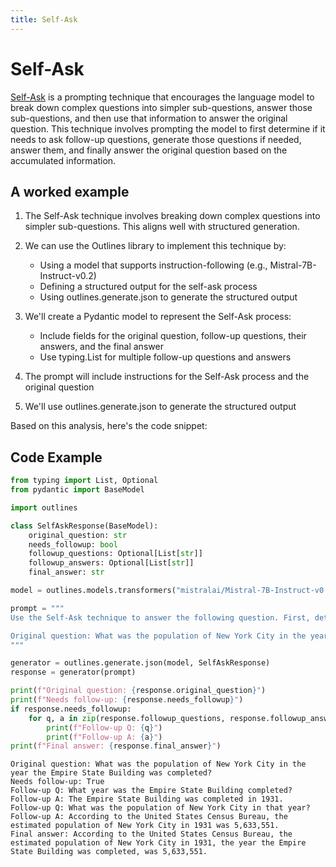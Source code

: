 ```yaml
---
title: Self-Ask
---
```


# Self-Ask


[Self-Ask](http://arxiv.org/abs/2210.03350) is a prompting technique that encourages the language model to break down complex questions into simpler sub-questions, answer those sub-questions, and then use that information to answer the original question. This technique involves prompting the model to first determine if it needs to ask follow-up questions, generate those questions if needed, answer them, and finally answer the original question based on the accumulated information.

## A worked example


1. The Self-Ask technique involves breaking down complex questions into simpler sub-questions. This aligns well with structured generation.

2. We can use the Outlines library to implement this technique by:
   - Using a model that supports instruction-following (e.g., Mistral-7B-Instruct-v0.2)
   - Defining a structured output for the self-ask process
   - Using outlines.generate.json to generate the structured output

3. We'll create a Pydantic model to represent the Self-Ask process:
   - Include fields for the original question, follow-up questions, their answers, and the final answer
   - Use typing.List for multiple follow-up questions and answers

4. The prompt will include instructions for the Self-Ask process and the original question

5. We'll use outlines.generate.json to generate the structured output

Based on this analysis, here's the code snippet:

## Code Example

```python
from typing import List, Optional
from pydantic import BaseModel

import outlines

class SelfAskResponse(BaseModel):
    original_question: str
    needs_followup: bool
    followup_questions: Optional[List[str]]
    followup_answers: Optional[List[str]]
    final_answer: str

model = outlines.models.transformers("mistralai/Mistral-7B-Instruct-v0.1", device="cuda")

prompt = """
Use the Self-Ask technique to answer the following question. First, determine if you need any additional information. If so, ask yourself follow-up questions and answer them. Then, use all the information to answer the original question.

Original question: What was the population of New York City in the year the Empire State Building was completed?
"""

generator = outlines.generate.json(model, SelfAskResponse)
response = generator(prompt)

print(f"Original question: {response.original_question}")
print(f"Needs follow-up: {response.needs_followup}")
if response.needs_followup:
    for q, a in zip(response.followup_questions, response.followup_answers):
        print(f"Follow-up Q: {q}")
        print(f"Follow-up A: {a}")
print(f"Final answer: {response.final_answer}")
```


    Original question: What was the population of New York City in the year the Empire State Building was completed?
    Needs follow-up: True
    Follow-up Q: What year was the Empire State Building completed?
    Follow-up A: The Empire State Building was completed in 1931.
    Follow-up Q: What was the population of New York City in that year?
    Follow-up A: According to the United States Census Bureau, the estimated population of New York City in 1931 was 5,633,551.
    Final answer: According to the United States Census Bureau, the estimated population of New York City in 1931, the year the Empire State Building was completed, was 5,633,551.
